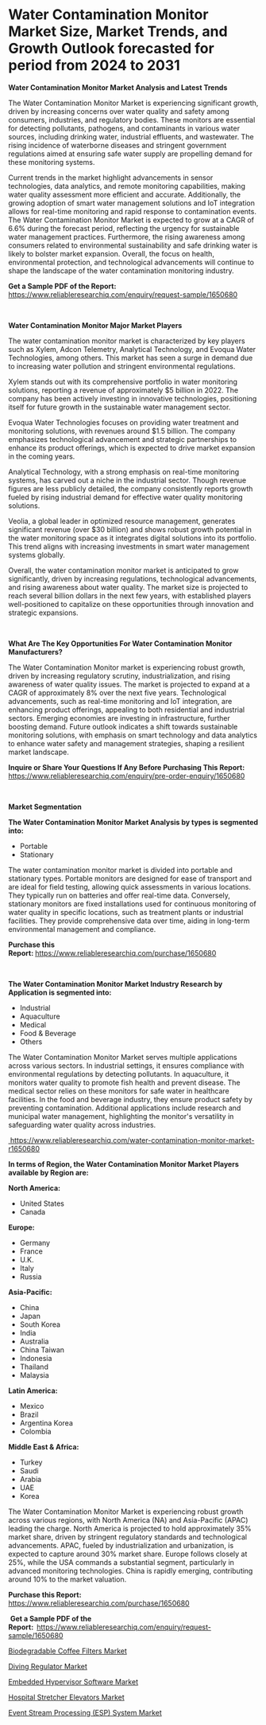 <p><h1>Water Contamination Monitor Market Size, Market Trends, and Growth Outlook forecasted for period from 2024 to 2031</h1></p><p><strong>Water Contamination Monitor Market Analysis and Latest Trends</strong></p>
<p><p>The Water Contamination Monitor Market is experiencing significant growth, driven by increasing concerns over water quality and safety among consumers, industries, and regulatory bodies. These monitors are essential for detecting pollutants, pathogens, and contaminants in various water sources, including drinking water, industrial effluents, and wastewater. The rising incidence of waterborne diseases and stringent government regulations aimed at ensuring safe water supply are propelling demand for these monitoring systems. </p><p>Current trends in the market highlight advancements in sensor technologies, data analytics, and remote monitoring capabilities, making water quality assessment more efficient and accurate. Additionally, the growing adoption of smart water management solutions and IoT integration allows for real-time monitoring and rapid response to contamination events. The Water Contamination Monitor Market is expected to grow at a CAGR of 6.6% during the forecast period, reflecting the urgency for sustainable water management practices. Furthermore, the rising awareness among consumers related to environmental sustainability and safe drinking water is likely to bolster market expansion. Overall, the focus on health, environmental protection, and technological advancements will continue to shape the landscape of the water contamination monitoring industry.</p></p>
<p><strong>Get a Sample PDF of the Report:&nbsp;</strong> <a href="https://www.reliableresearchiq.com/enquiry/request-sample/1650680?utm_campaign=1088&utm_medium=2&utm_source=Github&utm_content=ia&utm_term=26092024&utm_id=water-contamination-monitor">https://www.reliableresearchiq.com/enquiry/request-sample/1650680</a></p>
<p>&nbsp;</p>
<p><strong>Water Contamination Monitor Major Market Players</strong></p>
<p><p>The water contamination monitor market is characterized by key players such as Xylem, Adcon Telemetry, Analytical Technology, and Evoqua Water Technologies, among others. This market has seen a surge in demand due to increasing water pollution and stringent environmental regulations.</p><p>Xylem stands out with its comprehensive portfolio in water monitoring solutions, reporting a revenue of approximately $5 billion in 2022. The company has been actively investing in innovative technologies, positioning itself for future growth in the sustainable water management sector.</p><p>Evoqua Water Technologies focuses on providing water treatment and monitoring solutions, with revenues around $1.5 billion. The company emphasizes technological advancement and strategic partnerships to enhance its product offerings, which is expected to drive market expansion in the coming years.</p><p>Analytical Technology, with a strong emphasis on real-time monitoring systems, has carved out a niche in the industrial sector. Though revenue figures are less publicly detailed, the company consistently reports growth fueled by rising industrial demand for effective water quality monitoring solutions.</p><p>Veolia, a global leader in optimized resource management, generates significant revenue (over $30 billion) and shows robust growth potential in the water monitoring space as it integrates digital solutions into its portfolio. This trend aligns with increasing investments in smart water management systems globally.</p><p>Overall, the water contamination monitor market is anticipated to grow significantly, driven by increasing regulations, technological advancements, and rising awareness about water quality. The market size is projected to reach several billion dollars in the next few years, with established players well-positioned to capitalize on these opportunities through innovation and strategic expansions.</p></p>
<p>&nbsp;</p>
<p><strong>What Are The Key Opportunities For Water Contamination Monitor Manufacturers?</strong></p>
<p><p>The Water Contamination Monitor market is experiencing robust growth, driven by increasing regulatory scrutiny, industrialization, and rising awareness of water quality issues. The market is projected to expand at a CAGR of approximately 8% over the next five years. Technological advancements, such as real-time monitoring and IoT integration, are enhancing product offerings, appealing to both residential and industrial sectors. Emerging economies are investing in infrastructure, further boosting demand. Future outlook indicates a shift towards sustainable monitoring solutions, with emphasis on smart technology and data analytics to enhance water safety and management strategies, shaping a resilient market landscape.</p></p>
<p><strong>Inquire or Share Your Questions If Any Before Purchasing This Report:</strong> <a href="https://www.reliableresearchiq.com/enquiry/pre-order-enquiry/1650680?utm_campaign=1088&utm_medium=2&utm_source=Github&utm_content=ia&utm_term=26092024&utm_id=water-contamination-monitor">https://www.reliableresearchiq.com/enquiry/pre-order-enquiry/1650680</a></p>
<p>&nbsp;</p>
<p><strong>Market Segmentation</strong></p>
<p><strong>The Water Contamination Monitor Market Analysis by types is segmented into:</strong></p>
<p><ul><li>Portable</li><li>Stationary</li></ul></p>
<p><p>The water contamination monitor market is divided into portable and stationary types. Portable monitors are designed for ease of transport and are ideal for field testing, allowing quick assessments in various locations. They typically run on batteries and offer real-time data. Conversely, stationary monitors are fixed installations used for continuous monitoring of water quality in specific locations, such as treatment plants or industrial facilities. They provide comprehensive data over time, aiding in long-term environmental management and compliance.</p></p>
<p><strong>Purchase this Report:&nbsp;</strong><a href="https://www.reliableresearchiq.com/purchase/1650680?utm_campaign=1088&utm_medium=2&utm_source=Github&utm_content=ia&utm_term=26092024&utm_id=water-contamination-monitor">https://www.reliableresearchiq.com/purchase/1650680</a></p>
<p>&nbsp;</p>
<p><strong>The Water Contamination Monitor Market Industry Research by Application is segmented into:</strong></p>
<p><ul><li>Industrial</li><li>Aquaculture</li><li>Medical</li><li>Food & Beverage</li><li>Others</li></ul></p>
<p><p>The Water Contamination Monitor Market serves multiple applications across various sectors. In industrial settings, it ensures compliance with environmental regulations by detecting pollutants. In aquaculture, it monitors water quality to promote fish health and prevent disease. The medical sector relies on these monitors for safe water in healthcare facilities. In the food and beverage industry, they ensure product safety by preventing contamination. Additional applications include research and municipal water management, highlighting the monitor's versatility in safeguarding water quality across industries.</p></p>
<p><a href="https://www.reliableresearchiq.com/water-contamination-monitor-market-r1650680?utm_campaign=1088&utm_medium=2&utm_source=Github&utm_content=ia&utm_term=26092024&utm_id=water-contamination-monitor">&nbsp;https://www.reliableresearchiq.com/water-contamination-monitor-market-r1650680</a></p>
<p><strong>In terms of Region, the Water Contamination Monitor Market Players available by Region are:</strong></p>
<p>
    <p> <strong> North America: </strong>
        <ul>
            <li>United States</li>
            <li>Canada</li>
        </ul>
        </p> 
    <p> <strong> Europe: </strong>
        <ul>
            <li>Germany</li>
            <li>France</li>
            <li>U.K.</li>
            <li>Italy</li>
            <li>Russia</li>
        </ul>
        </p> 
    <p> <strong> Asia-Pacific: </strong>
        <ul>
            <li>China</li>
            <li>Japan</li>
            <li>South Korea</li>
            <li>India</li>
            <li>Australia</li>
            <li>China Taiwan</li>
            <li>Indonesia</li>
            <li>Thailand</li>
            <li>Malaysia</li>
        </ul>
        </p> 
    <p> <strong> Latin America: </strong>
        <ul>
            <li>Mexico</li>
            <li>Brazil</li>
            <li>Argentina Korea</li>
            <li>Colombia</li>
        </ul>
        </p> 
    <p> <strong> Middle East & Africa: </strong>
        <ul>
            <li>Turkey</li>
            <li>Saudi</li>
            <li>Arabia</li>
            <li>UAE</li>
            <li>Korea</li>
        </ul>
    </p>
    </p>
<p><p>The Water Contamination Monitor Market is experiencing robust growth across various regions, with North America (NA) and Asia-Pacific (APAC) leading the charge. North America is projected to hold approximately 35% market share, driven by stringent regulatory standards and technological advancements. APAC, fueled by industrialization and urbanization, is expected to capture around 30% market share. Europe follows closely at 25%, while the USA commands a substantial segment, particularly in advanced monitoring technologies. China is rapidly emerging, contributing around 10% to the market valuation.</p></p>
<p><strong>Purchase this Report: </strong><a href="https://www.reliableresearchiq.com/purchase/1650680?utm_campaign=1088&utm_medium=2&utm_source=Github&utm_content=ia&utm_term=26092024&utm_id=water-contamination-monitor">https://www.reliableresearchiq.com/purchase/1650680</a></p>
<p>&nbsp;<strong>Get a Sample PDF of the Report:&nbsp;&nbsp;</strong><a href="https://www.reliableresearchiq.com/enquiry/request-sample/1650680?utm_campaign=1088&utm_medium=2&utm_source=Github&utm_content=ia&utm_term=26092024&utm_id=water-contamination-monitor">https://www.reliableresearchiq.com/enquiry/request-sample/1650680</a></p>
<p><strong></strong></p>
<p><p><a href="https://www.linkedin.com/pulse/biodegradable-coffee-filters-market-trends-regional-insights-cyirc?trackingId=2GI48uFwRieMZgfmT889KA%3D%3D&utm_campaign=1088&utm_medium=2&utm_source=Github&utm_content=ia&utm_term=26092024&utm_id=water-contamination-monitor">Biodegradable Coffee Filters Market</a></p><p><a href="https://issuu.com/reportprime-2/docs/diving-regulator-market-size-2030.p_f8db1da8f2ada7?utm_campaign=1088&utm_medium=2&utm_source=Github&utm_content=ia&utm_term=26092024&utm_id=water-contamination-monitor">Diving Regulator Market</a></p><p><a href="https://www.linkedin.com/pulse/what-factors-influence-embedded-hypervisor-software-market-coming-1eqaf?trackingId=uyO8uv5ET1yYTMshsxSwhw%3D%3D&utm_campaign=1088&utm_medium=2&utm_source=Github&utm_content=ia&utm_term=26092024&utm_id=water-contamination-monitor">Embedded Hypervisor Software Market</a></p><p><a href="https://github.com/jorietygi/Market-Research-Report-List-1/blob/main/hospital-stretcher-elevators-market.md?utm_campaign=1088&utm_medium=2&utm_source=Github&utm_content=ia&utm_term=26092024&utm_id=water-contamination-monitor">Hospital Stretcher Elevators Market</a></p><p><a href="https://github.com/tambantaybe6/Market-Research-Report-List-1/blob/main/event-stream-processing-esp-system-market.md?utm_campaign=1088&utm_medium=2&utm_source=Github&utm_content=ia&utm_term=26092024&utm_id=water-contamination-monitor">Event Stream Processing (ESP) System Market</a></p></p>